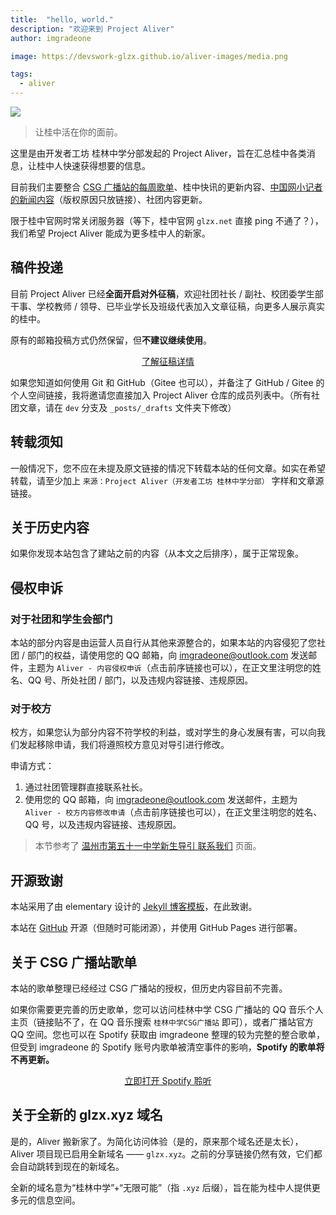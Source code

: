 ```yaml
---
title:  "hello, world."
description: "欢迎来到 Project Aliver"
author: imgradeone

image: https://devswork-glzx.github.io/aliver-images/media.png

tags:
  - aliver
---
```


![](https://devswork-glzx.github.io/aliver-images/media.png)

> 让桂中活在你的面前。

这里是由开发者工坊 桂林中学分部发起的 Project Aliver，旨在汇总桂中各类消息，让桂中人快速获得想要的信息。

目前我们主要整合 [CSG 广播站的每周歌单](https://glzx.xyz/tags/#csg-songlist)、桂中快讯的更新内容、[中国网小记者的新闻内容](https://glzx.xyz/tags/#chinacom-edu)（版权原因只放链接）、社团内容更新。

限于桂中官网时常关闭服务器（等下，桂中官网 `glzx.net` 直接 ping 不通了？），我们希望 Project Aliver 能成为更多桂中人的新家。

## 稿件投递

目前 Project Aliver 已经**全面开启对外征稿**，欢迎社团社长 / 副社、校团委学生部干事、学校教师 / 领导、已毕业学长及班级代表加入文章征稿，向更多人展示真实的桂中。

原有的邮箱投稿方式仍然保留，但**不建议继续使用**。

<!-- 您可以向 [imgradeone@outlook.com](mailto:imgradeone@outlook.com?subject=Aliver%20-%20社团合作申请) 发送邮件，主题为 `Aliver - 社团合作申请`（点击前序链接也可以），并在正文注明您的 QQ 号、管理的社团名称（或校团委学生会部门名称）和 GitHub（或 Gitee）个人主页链接（可选）。 -->

<div style="text-align: center">
  <p><a rel="nofollow noopener noreferrer" target="_blank" href="https://glzx.xyz/aliver-open-article-contribution" class="button suggested">了解征稿详情</a></p>
</div>

如果您知道如何使用 Git 和 GitHub（Gitee 也可以），并备注了 GitHub / Gitee 的个人空间链接，我将邀请您直接加入 Project Aliver 仓库的成员列表中。（所有社团文章，请在 `dev` 分支及 `_posts/_drafts` 文件夹下修改）

## 转载须知

一般情况下，您不应在未提及原文链接的情况下转载本站的任何文章。如实在希望转载，请至少加上 `来源：Project Aliver（开发者工坊 桂林中学分部）` 字样和文章源链接。

## 关于历史内容
如果你发现本站包含了建站之前的内容（从本文之后排序），属于正常现象。

## 侵权申诉

### 对于社团和学生会部门

本站的部分内容是由运营人员自行从其他来源整合的，如果本站的内容侵犯了您社团 / 部门的权益，请使用您的 QQ 邮箱，向 [imgradeone@outlook.com](mailto:imgradeone@outlook.com?subject=Aliver%20-%20内容侵权申诉) 发送邮件，主题为 `Aliver - 内容侵权申诉`（点击前序链接也可以），在正文里注明您的姓名、QQ 号、所处社团 / 部门，以及违规内容链接、违规原因。

### 对于校方
校方，如果您认为部分内容不符学校的利益，或对学生的身心发展有害，可以向我们发起移除申请，我们将遵照校方意见对导引进行修改。

申请方式：
1. 通过社团管理群直接联系社长。  
2. 使用您的 QQ 邮箱，向 [imgradeone@outlook.com](mailto:imgradeone@outlook.com?subject=Aliver%20-%20校方内容修改申请) 发送邮件，主题为 `Aliver - 校方内容修改申请`（点击前序链接也可以），在正文里注明您的姓名、QQ 号，以及违规内容链接、违规原因。

> 本节参考了 [温州市第五十一中学新生导引 联系我们](https://www.wz51z.wiki/联系我们.html) 页面。

## 开源致谢

本站采用了由 elementary 设计的 [Jekyll 博客模板](https://github.com/elementary/blog-template)，在此致谢。

本站在 [GitHub](https://github.com/devswork-glzx/aliver) 开源（但随时可能闭源），并使用 GitHub Pages 进行部署。

## 关于 CSG 广播站歌单

本站的歌单整理已经经过 CSG 广播站的授权，但历史内容目前不完善。

如果你需要更完善的历史歌单，您可以访问桂林中学 CSG 广播站的 QQ 音乐个人主页（链接贴不了，在 QQ 音乐搜索 `桂林中学CSG广播站` 即可），或者广播站官方 QQ 空间。您也可以在 Spotify 获取由 imgradeone 整理的较为完整的整合歌单，但受到 imgradeone 的 Spotify 账号内歌单被清空事件的影响，**Spotify 的歌单将不再更新。**

<div style="text-align: center">
  <p><a rel="nofollow noopener noreferrer" target="_blank" href="https://open.spotify.com/playlist/5TL2SJ5wauDfccN9AJqdLI?si=0534eeb3fa0b4cd6" class="button">立即打开 Spotify 聆听</a></p>
</div>

## 关于全新的 glzx.xyz 域名

是的，Aliver 搬新家了。为简化访问体验（是的，原来那个域名还是太长），Aliver 项目现已启用全新域名 —— `glzx.xyz`。之前的分享链接仍然有效，它们都会自动跳转到现在的新域名。

全新的域名意为“桂林中学”+“无限可能”（指 `.xyz` 后缀），旨在能为桂中人提供更多元的信息空间。
